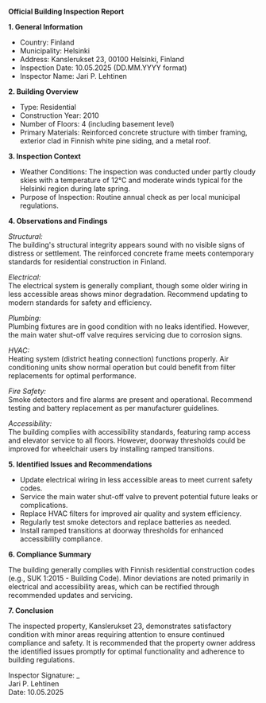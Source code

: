 **Official Building Inspection Report**

**1. General Information**

- Country: Finland
- Municipality: Helsinki
- Address: Kanslerukset 23, 00100 Helsinki, Finland
- Inspection Date: 10.05.2025 (DD.MM.YYYY format)
- Inspector Name: Jari P. Lehtinen

**2. Building Overview**

- Type: Residential
- Construction Year: 2010
- Number of Floors: 4 (including basement level)
- Primary Materials: Reinforced concrete structure with timber framing, exterior clad in Finnish white pine siding, and a metal roof.

**3. Inspection Context**

- Weather Conditions: The inspection was conducted under partly cloudy skies with a temperature of 12°C and moderate winds typical for the Helsinki region during late spring.
- Purpose of Inspection: Routine annual check as per local municipal regulations.

**4. Observations and Findings**

*Structural:*  
The building's structural integrity appears sound with no visible signs of distress or settlement. The reinforced concrete frame meets contemporary standards for residential construction in Finland.

*Electrical:*  
The electrical system is generally compliant, though some older wiring in less accessible areas shows minor degradation. Recommend updating to modern standards for safety and efficiency.

*Plumbing:*  
Plumbing fixtures are in good condition with no leaks identified. However, the main water shut-off valve requires servicing due to corrosion signs.

*HVAC:*  
Heating system (district heating connection) functions properly. Air conditioning units show normal operation but could benefit from filter replacements for optimal performance.

*Fire Safety:*  
Smoke detectors and fire alarms are present and operational. Recommend testing and battery replacement as per manufacturer guidelines.

*Accessibility:*  
The building complies with accessibility standards, featuring ramp access and elevator service to all floors. However, doorway thresholds could be improved for wheelchair users by installing ramped transitions.

**5. Identified Issues and Recommendations**

- Update electrical wiring in less accessible areas to meet current safety codes.
- Service the main water shut-off valve to prevent potential future leaks or complications.
- Replace HVAC filters for improved air quality and system efficiency.
- Regularly test smoke detectors and replace batteries as needed.
- Install ramped transitions at doorway thresholds for enhanced accessibility compliance.

**6. Compliance Summary**

The building generally complies with Finnish residential construction codes (e.g., SUK 1:2015 - Building Code). Minor deviations are noted primarily in electrical and accessibility areas, which can be rectified through recommended updates and servicing.

**7. Conclusion**

The inspected property, Kanslerukset 23, demonstrates satisfactory condition with minor areas requiring attention to ensure continued compliance and safety. It is recommended that the property owner address the identified issues promptly for optimal functionality and adherence to building regulations.

Inspector Signature: _  
Jari P. Lehtinen  
Date: 10.05.2025